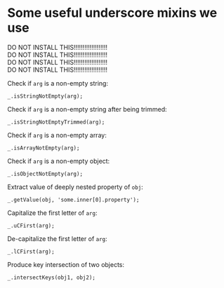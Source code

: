 # Some useful underscore mixins we use

DO NOT INSTALL THIS!!!!!!!!!!!!!!!!!!!<br />
DO NOT INSTALL THIS!!!!!!!!!!!!!!!!!!!<br />
DO NOT INSTALL THIS!!!!!!!!!!!!!!!!!!!<br />
DO NOT INSTALL THIS!!!!!!!!!!!!!!!!!!!<br />

Check if `arg` is a non-empty string: 
~~~~
_.isStringNotEmpty(arg);
~~~~

Check if `arg` is a non-empty string after being trimmed: 
~~~~
_.isStringNotEmptyTrimmed(arg);
~~~~

Check if `arg` is a non-empty array: 
~~~~
_.isArrayNotEmpty(arg);
~~~~

Check if `arg` is a non-empty object: 
~~~~
_.isObjectNotEmpty(arg);
~~~~

Extract value of deeply nested property of `obj`: 
~~~~
_.getValue(obj, 'some.inner[0].property');
~~~~

Capitalize the first letter of `arg`:
~~~~
_.uCFirst(arg);
~~~~

De-capitalize the first letter of `arg`:
~~~~
_.lCFirst(arg);
~~~~

Produce key intersection of two objects:
~~~~
_.intersectKeys(obj1, obj2);
~~~~

